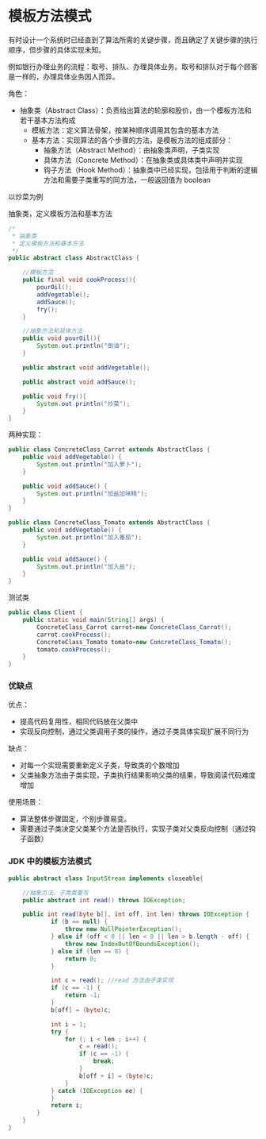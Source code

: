 # 模板方法模式

有时设计一个系统时已经直到了算法所需的关键步骤，而且确定了关键步骤的执行顺序，但步骤的具体实现未知。

例如银行办理业务的流程：取号、排队、办理具体业务。取号和排队对于每个顾客是一样的，办理具体业务因人而异。

角色：  
* 抽象类（Abstract Class）：负责给出算法的轮廓和股价，由一个模板方法和若干基本方法构成
    * 模板方法：定义算法骨架，按某种顺序调用其包含的基本方法  
    * 基本方法：实现算法的各个步骤的方法，是模板方法的组成部分：  
        * 抽象方法（Abstract Method）：由抽象类声明，子类实现
        * 具体方法（Concrete Method）：在抽象类或具体类中声明并实现
        * 钩子方法（Hook Method）：抽象类中已经实现，包括用于判断的逻辑方法和需要子类重写的同方法，一般返回值为 boolean


以炒菜为例

抽象类，定义模板方法和基本方法

~~~java
/*
 * 抽象类
 * 定义模板方法和基本方法
 */
public abstract class AbstractClass {

    //模板方法
    public final void cookProcess(){
        pourOil();
        addVegetable();
        addSauce();
        fry();
    }

    //抽象方法和具体方法
    public void pourOil(){
        System.out.println("倒油");
    }

    public abstract void addVegetable();

    public abstract void addSauce();

    public void fry(){
        System.out.println("炒菜");
    }
}
~~~

两种实现：
~~~java
public class ConcreteClass_Carrot extends AbstractClass {
    public void addVegetable() {
        System.out.println("加入萝卜");
    }

    public void addSauce() {
        System.out.println("加盐加味精");
    }
}
~~~

~~~java
public class ConcreteClass_Tomato extends AbstractClass {
    public void addVegetable() {
        System.out.println("加入番茄");
    }

    public void addSauce() {
        System.out.println("加入盐");
    }
}
~~~

测试类

~~~java
public class Client {
    public static void main(String[] args) {
        ConcreteClass_Carrot carrot=new ConcreteClass_Carrot();
        carrot.cookProcess();
        ConcreteClass_Tomato tomato=new ConcreteClass_Tomato();
        tomato.cookProcess();
    }
}
~~~

### 优缺点

优点：  
* 提高代码复用性，相同代码放在父类中
* 实现反向控制，通过父类调用子类的操作，通过子类具体实现扩展不同行为

缺点：  
* 对每一个实现需要重新定义子类，导致类的个数增加
* 父类抽象方法由子类实现，子类执行结果影响父类的结果，导致阅读代码难度增加

使用场景：  
* 算法整体步骤固定，个别步骤易变。
* 需要通过子类决定父类某个方法是否执行，实现子类对父类反向控制（通过钩子函数）


### JDK 中的模板方法模式

~~~java
public abstract class InputStream implements closeable{

    //抽象方法，子类需重写
    public abstract int read() throws IOException;

    public int read(byte b[], int off, int len) throws IOException {
            if (b == null) {
                throw new NullPointerException();
            } else if (off < 0 || len < 0 || len > b.length - off) {
                throw new IndexOutOfBoundsException();
            } else if (len == 0) {
                return 0;
            }

            int c = read(); //read 方法由子类实现
            if (c == -1) {
                return -1;
            }
            b[off] = (byte)c;

            int i = 1;
            try {
                for (; i < len ; i++) {
                    c = read();
                    if (c == -1) {
                        break;
                    }
                    b[off + i] = (byte)c;
                }
            } catch (IOException ee) {
            }
            return i;
        }
    }
}
~~~